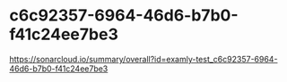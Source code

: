 # c6c92357-6964-46d6-b7b0-f41c24ee7be3
https://sonarcloud.io/summary/overall?id=examly-test_c6c92357-6964-46d6-b7b0-f41c24ee7be3

